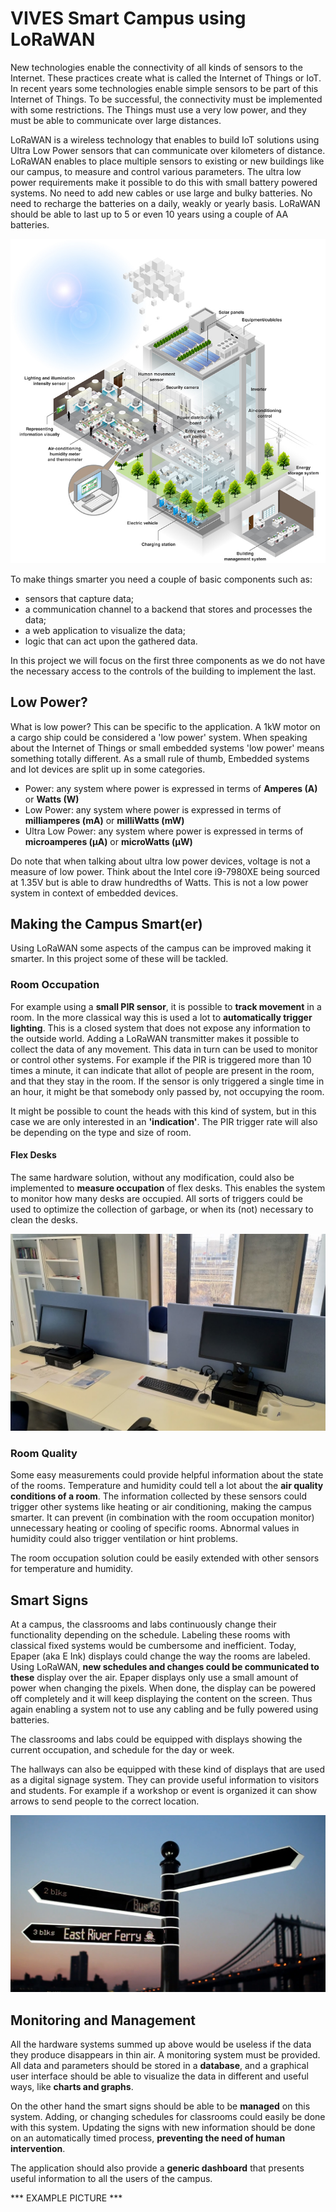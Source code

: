 # VIVES Smart Campus using LoRaWAN

New technologies enable the connectivity of all kinds of sensors to the Internet. These practices create what is called the Internet of Things or IoT. In recent years some technologies enable simple sensors to be part of this Internet of Things. To be successful, the connectivity must be implemented with some restrictions. The Things must use a very low power, and they must be able to communicate over large distances.

LoRaWAN is a wireless technology that enables to build IoT solutions using Ultra Low Power sensors that can communicate over kilometers of distance. LoRaWAN enables to place multiple sensors to existing or new buildings like our campus, to measure and control various parameters. The ultra low power requirements make it possible to do this with small battery powered systems. No need to add new cables or use large and bulky batteries. No need to recharge the batteries on a daily, weakly or yearly basis. LoRaWAN should be able to last up to 5 or even 10 years using a couple of AA batteries.

![Smart Building](project/img/smart_building.png)

To make things smarter you need a couple of basic components such as:

* sensors that capture data;
* a communication channel to a backend that stores and processes the data;
* a web application to visualize the data;
* logic that can act upon the gathered data.

In this project we will focus on the first three components as we do not have the necessary access to the controls of the building to implement the last.

## Low Power?

What is low power? This can be specific to the application. A 1kW motor on a cargo ship could be considered a 'low power' system. When speaking about the Internet of Things or small embedded systems 'low power' means something totally different. As a small rule of thumb, Embedded systems and Iot devices are split up in some categories.

* Power: any system where power is expressed in terms of **Amperes (A)** or **Watts (W)**
* Low Power: any system where power is expressed in terms of **milliamperes (mA)** or **milliWatts (mW)**
* Ultra Low Power: any system where power is expressed in terms of **microamperes (µA)** or **microWatts (µW)**

Do note that when talking about ultra low power devices, voltage is not a measure of low power. Think about the Intel core i9-7980XE being sourced at 1.35V but is able to draw hundredths of Watts. This is not a low power system in context of embedded devices.

## Making the Campus Smart(er)

Using LoRaWAN some aspects of the campus can be improved making it smarter. In this project some of these will be tackled.

### Room Occupation

For example using a **small PIR sensor**, it is possible to **track movement** in a room. In the more classical way this is used a lot to **automatically trigger lighting**. This is a closed system that does not expose any information to the outside world. Adding a LoRaWAN transmitter makes it possible to collect the data of any movement. This data in turn can be used to monitor or control other systems. For example if the PIR is triggered more than 10 times a minute, it can indicate that allot of people are present in the room, and that they stay in the room. If the sensor is only triggered a single time in an hour, it might be that somebody only passed by, not occupying the room.

It might be possible to count the heads with this kind of system, but in this case we are only interested in an **'indication'**. The PIR trigger rate will also be depending on the type and size of room.

#### Flex Desks

The same hardware solution, without any modification, could also be implemented to **measure occupation** of flex desks. This enables the system to monitor how many desks are occupied. All sorts of triggers could be used to optimize the collection of garbage, or when its (not) necessary to clean the desks.

![Flex Desks](project/img/flex_desk.jpg)

### Room Quality

Some easy measurements could provide helpful information about the state of the rooms. Temperature and humidity could tell a lot about the **air quality conditions of a room**. The information collected by these sensors could trigger other systems like heating or air conditioning, making the campus smarter. It can prevent (in combination with the room occupation monitor) unnecessary heating or cooling of specific rooms. Abnormal values in humidity could also trigger ventilation or hint problems.

The room occupation solution could be easily extended with other sensors for temperature and humidity.

## Smart Signs

At a campus, the classrooms and labs continuously change their functionality depending on the schedule. Labeling these rooms with classical fixed systems would be cumbersome and inefficient. Today, Epaper (aka E Ink) displays could change the way the rooms are labeled. Using LoRaWAN, **new schedules and changes could be communicated to these** display over the air. Epaper displays only use a small amount of power when changing the pixels. When done, the display can be powered off completely and it will keep displaying the content on the screen. Thus again enabling a system not to use any cabling and be fully powered using batteries.

The classrooms and labs could be equipped with displays showing the current occupation, and schedule for the day or week.

The hallways can also be equipped with these kind of displays that are used as a digital signage system. They can provide useful information to visitors and students. For example if a workshop or event is organized it can show arrows to send people to the correct location.

![Smart Signs](project/img/smart-street-signs.jpg)

## Monitoring and Management

All the hardware systems summed up above would be useless if the data they produce disappears in thin air. A monitoring system must be provided. All data and parameters should be stored in a **database**, and a graphical user interface should be able to visualize the data in different and useful ways, like **charts and graphs**.

On the other hand the smart signs should be able to be **managed** on this system. Adding, or changing schedules for classrooms could easily be done with this system. Updating the signs with new information should be done on an automatically timed process, **preventing the need of human intervention**.

The application should also provide a **generic dashboard** that presents useful information to all the users of the campus.

*** EXAMPLE PICTURE ***
